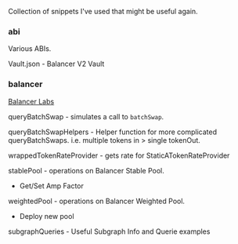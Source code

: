 Collection of snippets I've used that might be useful again.

### abi

Various ABIs.

Vault.json - Balancer V2 Vault

### balancer

[Balancer Labs](https://github.com/orgs/balancer-labs/dashboard)

queryBatchSwap - simulates a call to `batchSwap`.

queryBatchSwapHelpers - Helper function for more complicated queryBatchSwaps. i.e. multiple tokens in > single tokenOut.

wrappedTokenRateProvider - gets rate for StaticATokenRateProvider

stablePool - operations on Balancer Stable Pool.
- Get/Set Amp Factor

weightedPool - operations on Balancer Weighted Pool.
- Deploy new pool

subgraphQueries - Useful Subgraph Info and Querie examples